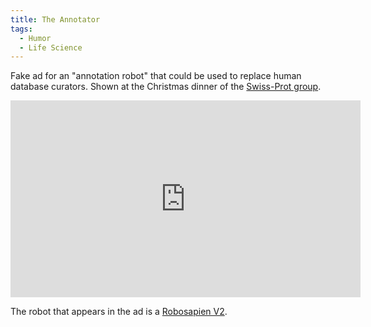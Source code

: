 ```yaml
---
title: The Annotator
tags:
  - Humor
  - Life Science
---
```


Fake ad for an "annotation robot" that could be used to replace human database curators. Shown at the Christmas dinner of the [Swiss-Prot group](http://expasy.org/people/swissprot.html).

<iframe width="560" height="315" src="https://www.youtube.com/embed/aoLbW6EmwKE" frameborder="0" allowfullscreen></iframe>

The robot that appears in the ad is a [Robosapien V2](https://en.wikipedia.org/wiki/Robosapien_v2).
